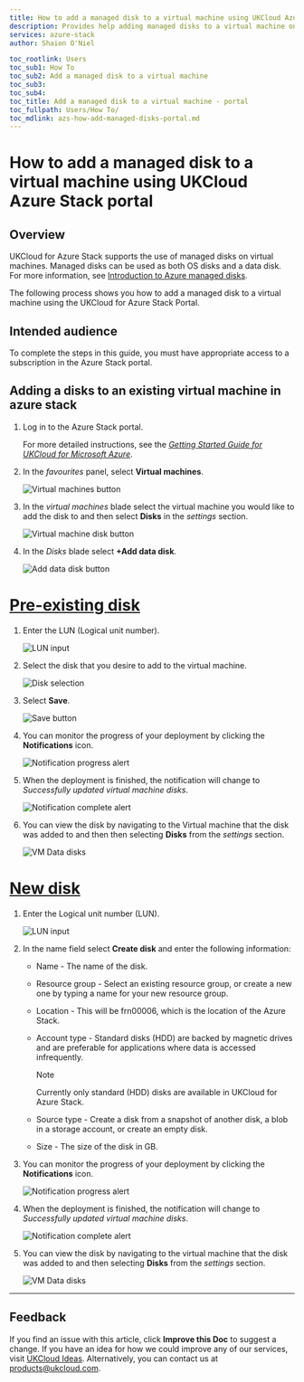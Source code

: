 ```yaml
---
title: How to add a managed disk to a virtual machine using UKCloud Azure Stack portal | UKCloud Ltd
description: Provides help adding managed disks to a virtual machine on UKCloud for Microsoft Azure Stack
services: azure-stack
author: Shaion O'Niel

toc_rootlink: Users
toc_sub1: How To
toc_sub2: Add a managed disk to a virtual machine
toc_sub3:
toc_sub4:
toc_title: Add a managed disk to a virtual machine - portal
toc_fullpath: Users/How To/
toc_mdlink: azs-how-add-managed-disks-portal.md
---
```


# How to add a managed disk to a virtual machine using UKCloud Azure Stack portal

## Overview

UKCloud for Azure Stack supports the use of managed disks on virtual machines. Managed disks can be used as both OS disks and a data disk.
For more information, see [Introduction to Azure managed disks](https://docs.microsoft.com/en-us/azure/virtual-machines/windows/managed-disks-overview).

The following process shows you how to add a managed disk to a virtual machine using the UKCloud for Azure Stack Portal.

## Intended audience

To complete the steps in this guide, you must have appropriate access to a subscription in the Azure Stack portal.

## Adding a disks to an existing virtual machine in azure stack

1. Log in to the Azure Stack portal.

    For more detailed instructions, see the [*Getting Started Guide for UKCloud for Microsoft Azure*](azs-gs.md).

2. In the *favourites* panel, select **Virtual machines**.

    ![Virtual machines button](images/azsp_vmsmenu.png)

3. In the *virtual machines* blade select the virtual machine you would like to add the disk to and then select **Disks** in the *settings* section.

    ![Virtual machine disk button](images/azs-browser-button-vm-disks.png)

4. In the *Disks* blade select **+Add data disk**.

    ![Add data disk button](images/azs-browser-button-add-disk.png)

# [Pre-existing disk](#tab/tabid-a)

1. Enter the LUN (Logical unit number).

    ![LUN input](images/azs-browser-input-disk-lun.png)

2. Select the disk that you desire to add to the virtual machine.

    ![Disk selection](images/azs-browser-input-disk-name.png)

3. Select **Save**.

    ![Save button](images/azs-browser-button-save-add-data-disk.png)

4. You can monitor the progress of your deployment by clicking the **Notifications** icon.

    ![Notification progress alert](images/azs-browser-notification-disks-progress.png)

5. When the deployment is finished, the notification will change to *Successfully updated virtual machine disks*.

    ![Notification complete alert](images/azs-browser-notification-disks-complete.png)

6. You can view the disk by navigating to the Virtual machine that the disk was added to and then then selecting **Disks** from the *settings* section.

    ![VM Data disks](images/azs-browser-disks.png)

# [New disk](#tab/tabid-b)

1. Enter the Logical unit number (LUN).

    ![LUN input](images/azs-browser-input-disk-lun.png)

2. In the name field select **Create disk** and enter the following information:

    - Name - The name of the disk.

    - Resource group - Select an existing resource group, or create a new one by typing a name for your new resource group.

    - Location - This will be frn00006, which is the location of the Azure Stack.

    - Account type - Standard disks (HDD) are backed by magnetic drives and are preferable for applications where data is accessed infrequently.

        > [!Note]
        > Currently only standard (HDD) disks are available in UKCloud for Azure Stack.

    - Source type - Create a disk from a snapshot of another disk, a blob in a storage account, or create an empty disk.

    - Size - The size of the disk in GB.

3. You can monitor the progress of your deployment by clicking the **Notifications** icon.

    ![Notification progress alert](images/azs-browser-notification-disks-progress.png)

4. When the deployment is finished, the notification will change to *Successfully updated virtual machine disks*.

    ![Notification complete alert](images/azs-browser-notification-disks-complete.png)

5. You can view the disk by navigating to the virtual machine that the disk was added to and then selecting **Disks** from the *settings* section.

    ![VM Data disks](images/azs-browser-disks.png)

***

## Feedback

If you find an issue with this article, click **Improve this Doc** to suggest a change. If you have an idea for how we could improve any of our services, visit [UKCloud Ideas](https://ideas.ukcloud.com). Alternatively, you can contact us at <products@ukcloud.com>.